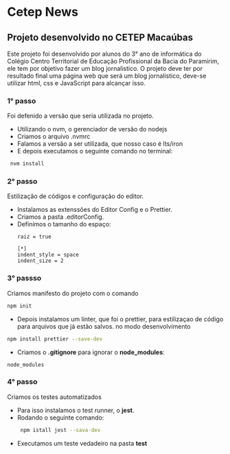 # Cetep News

## Projeto desenvolvido no CETEP Macaúbas

Este projeto foi desenvolvido por alunos do 3° ano de informática do Colégio Centro Territorial de Educação Profissional da Bacia do Paramirim, ele tem por objetivo fazer um blog jornalistico.
O projeto deve ter por resultado final uma página web que será um blog jornalistico, deve-se utilizar html, css e JavaScript para alcançar isso. 

### 1° passo
Foi defenido a versão que seria utilizada no projeto.
  - Utilizando o nvm, o gerenciador de versão do nodejs
  - Criamos o arquivo .nvmrc
  - Falamos a versão a ser utilizada, que nosso caso é lts/iron
  - E depois executamos o seguinte comando no terminal:
    
   ```bash
    nvm install
   ```
### 2° passo
Estilização de códigos e configuração do editor.
  - Instalamos as extenssões do Editor Config e o Prettier.
  - Criamos a pasta .editorConfig.
  - Definimos o tamanho do espaço:
    ```editorconfig
    raiz = true

    [*]
    indent_style = space
    indent_size = 2
    ```

### 3° passso 
  Criamos manifesto do projeto com o comando 
  ```bash
  npm init
  ```
  - Depois instalamos um linter, que foi o prettier, para estilizaçao de código para arquivos que já estão salvos.
  no modo desenvolvimento
  ```bash
  npm install prettier --save-dev
  ```
  - Criamos o **.gitignore** para ignorar o **node_modules**:
  ```editorconfig
  node_modules
  ```

### 4° passo
Criamos os testes automatizados
- Para isso instalamos o test runner, o **jest**.
- Rodando o seguinte comando:
  ```bash
   npm istall jest --sava-dev
  ```
- Executamos um teste vedadeiro na pasta **test**
  



